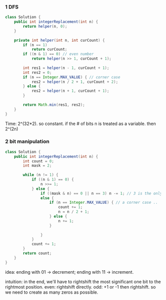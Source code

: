 ### 1 DFS

```java
class Solution {
    public int integerReplacement(int n) {
        return helper(n, 0);
    }
    
    private int helper(int n, int curCount) {
        if (n == 1) 
            return curCount;
        if ((n & 1) == 0) // even number
            return helper(n >> 1, curCount + 1);
        
        int res1 = helper(n - 1, curCount + 1);
        int res2 = 0;
        if (n == Integer.MAX_VALUE) { // corner case
            res2 = helper(n / 2 + 1, curCount + 2);
        } else {
            res2 = helper(n + 1, curCount + 1);
        }
        
        return Math.min(res1, res2);
    }
}
```

Time: 2^(32*2). so constant. if the # of bits n is treated as a variable. then 2^(2n) 

### 2 bit manipulation
```java
class Solution {
    public int integerReplacement(int n) {
        int count = 0;
        int mask = 2;
        
        while (n != 1) {
            if ((n & 1) == 0) {
                n >>= 1;
            } else {
                if ((mask & n) == 0 || n == 3) n -= 1; // 3 is the only exception
                else {
                    if (n == Integer.MAX_VALUE) { // a corner case ..
                        count += 1;
                        n = n / 2 + 1;
                    } else {
                        n += 1;
                    }
                    
                }
            }
            count += 1;
        }
        return count;
    }
}
```

idea: ending with 01 -> decrement; ending with 11 -> increment.

intuition: in the end, we'll have to rightshift the most significant one bit to the rightmost position. even: rightshift directly. odd: +1 or -1 then rightshift. so we need to create as many zeros as possible.


